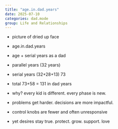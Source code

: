 ```yaml
---
title: "age.in.dad.years"
date: 2025-07-10
categories: dad.mode
group: Life and Relationships
---
```


- picture of dried up face

- age.in.dad.years
- age + serial years as a dad
- parallel years (32 years)
- serial years (32+28+13) 73
- total 73+58 = 131 in dad years

- why?  every kid is different.  every phase is new.
- problems get harder.  decisions are more impactful.
- control knobs are fewer and often unresponsive
- yet desires stay true.  protect.  grow.  support. love

